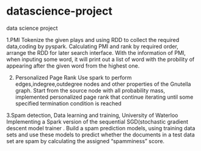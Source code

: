 # datascience-project
data science project

1.PMI 
Tokenize the given plays and using RDD to collect the required data,coding by pyspark.
Calculating PMI and rank by required order, arrange the RDD for later search interface.
With the information of PMI, when inputing some word, it will print out a list of word with the probility of appearing after the given word from the highest one.


2. Personalized Page Rank 
Use spark to perform edges,indegree,outdegree nodes and other properties of the Gnutella graph.	
Start from the source node with all probability mass, implemented personalized page rank that continue iterating until some specified termination condition is reached


3.Spam detection, Data learning and training, University of Waterloo 
Implementing a Spark version of the sequential SGD(stochastic gradient descent model trainer .
Build a spam prediction models, using training data sets and  use these models to predict whether the documents in a test data set are spam by calculating the assigned “spamminess” score.
